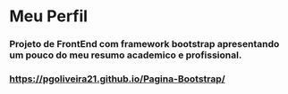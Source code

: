 # Meu Perfil
### Projeto de FrontEnd com framework bootstrap apresentando um pouco do meu resumo academico e profissional.


### https://pgoliveira21.github.io/Pagina-Bootstrap/
